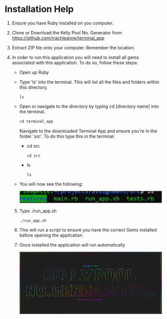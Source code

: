 # Installation Help

1. Ensure you have Ruby installed on you computer.

2. Clone or Download the Kelly Pool No. Generator from https://github.com/rrachleanne/terminal_app

3. Extract ZIP file onto your computer. Remember the location.

4. In order to run this application you will need to install all gems associated with this application. To do so, follow these steps:

   - Open up Ruby

   - Type 'ls' into the terminal. This will list all the files and folders within this directory.

     ```
     ls
     ```

     

   - Open or navigate to the directory by typing cd [directory name] into the terminal.

     ```ruby
     cd terminal_app
     ```

     Navigate to the downloaded Terminal App and ensure you're in the folder 'src'. To do this type this in the terminal:

     - cd src

       ```
       cd src
       ```

       

     - ls

       ```
       ls
       ```

       

   - You will now see the following:

     ![](https://github.com/rrachleanne/terminal_app/blob/master/docs/Pictures/terminal.png?raw=true)

   

   5. Type ./run_app.sh

      ```
      ./run_app.sh
      ```

      

   6. This will run a script to ensure you have the correct Gems installed before opening the application

   7. Once installed the application will run automatically

      

      ![](https://github.com/rrachleanne/terminal_app/blob/master/docs/Pictures/2020-04-25_11-48-06.png?raw=true)

      

   